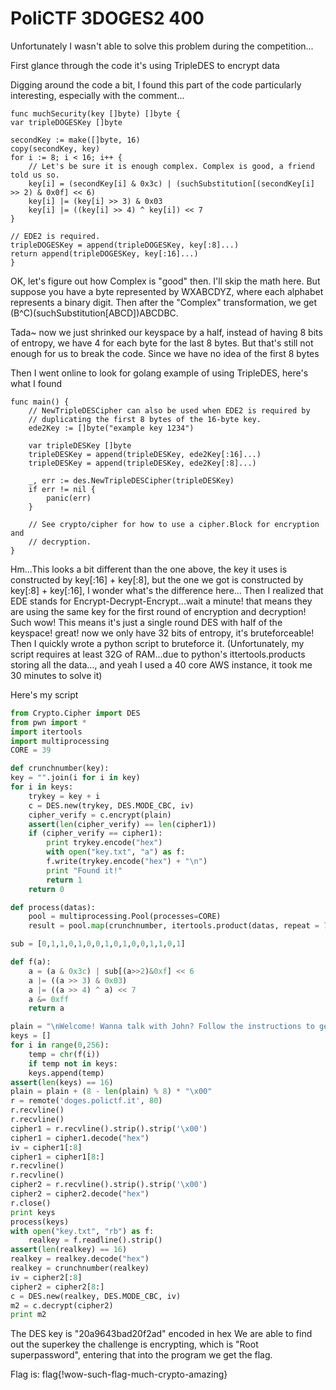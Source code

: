 # PoliCTF 3DOGES2 400

Unfortunately I wasn't able to solve this problem during the competition...

First glance through the code it's using TripleDES to encrypt data

Digging around the code a bit, I found this part of the code particularly interesting, especially with the comment...

```golang
func muchSecurity(key []byte) []byte {
var tripleDOGESKey []byte

secondKey := make([]byte, 16)
copy(secondKey, key)
for i := 8; i < 16; i++ {
    // Let's be sure it is enough complex. Complex is good, a friend told us so.
    key[i] = (secondKey[i] & 0x3c) | (suchSubstitution[(secondKey[i] >> 2) & 0x0f] << 6)
    key[i] |= (key[i] >> 3) & 0x03
    key[i] |= ((key[i] >> 4) ^ key[i]) << 7
}

// EDE2 is required.
tripleDOGESKey = append(tripleDOGESKey, key[:8]...)
return append(tripleDOGESKey, key[:16]...)
}
```

OK, let's figure out how Complex is "good" then. I'll skip the math here. 
But suppose you have a byte represented by WXABCDYZ, where each alphabet represents a binary digit.
Then after the "Complex" transformation, we get (B^C)(suchSubstitution[ABCD])ABCDBC. 

Tada~ now we just shrinked our keyspace by a half, instead of having 8 bits of entropy, we have 4 for each byte for the last 8 bytes. 
But that's still not enough for us to break the code. Since we have no idea of the first 8 bytes

Then I went online to look for golang example of using TripleDES, here's what I found 
    
```golang
func main() {
    // NewTripleDESCipher can also be used when EDE2 is required by
    // duplicating the first 8 bytes of the 16-byte key.
    ede2Key := []byte("example key 1234")

    var tripleDESKey []byte
    tripleDESKey = append(tripleDESKey, ede2Key[:16]...)
    tripleDESKey = append(tripleDESKey, ede2Key[:8]...)

    _, err := des.NewTripleDESCipher(tripleDESKey)
    if err != nil {
	    panic(err)
    }

    // See crypto/cipher for how to use a cipher.Block for encryption and
    // decryption.
}
```

Hm...This looks a bit different than the one above, the key it uses is constructed by key[:16] + key[:8], but the one we got is constructed by key[:8] + key[:16], I wonder
what's the difference here... Then I realized that EDE stands for Encrypt-Decrypt-Encrypt...wait a minute! that means they are using the same key for the first round of encryption
and decryption! Such wow! This means it's just a single round DES with half of the keyspace! great! now we only have 32 bits of entropy, it's bruteforceable! Then I quickly wrote
a python script to bruteforce it. (Unfortunately, my script requires at least 32G of RAM...due to python's ittertools.products storing all the data..., and yeah I
used a 40 core AWS instance, it took me 30 minutes to solve it)

Here's my script

```python
from Crypto.Cipher import DES
from pwn import *
import itertools
import multiprocessing
CORE = 39

def crunchnumber(key):
key = "".join(i for i in key)
for i in keys:
    trykey = key + i
	c = DES.new(trykey, DES.MODE_CBC, iv)
	cipher_verify = c.encrypt(plain)
	assert(len(cipher_verify) == len(cipher1))
	if (cipher_verify == cipher1):
	    print trykey.encode("hex")
	    with open("key.txt", "a") as f:
		f.write(trykey.encode("hex") + "\n")
	    print "Found it!"
	    return 1
    return 0

def process(datas):
    pool = multiprocessing.Pool(processes=CORE)
    result = pool.map(crunchnumber, itertools.product(datas, repeat = 7))

sub = [0,1,1,0,1,0,0,1,0,1,0,0,1,1,0,1]

def f(a):
    a = (a & 0x3c) | sub[(a>>2)&0xf] << 6
    a |= ((a >> 3) & 0x03)
    a |= ((a >> 4) ^ a) << 7
    a &= 0xff
    return a

plain = "\nWelcome! Wanna talk with John? Follow the instructions to get a Secure\xe2\x84\xa2 Channel.\n"
keys = []
for i in range(0,256):
    temp = chr(f(i))
    if temp not in keys:
	keys.append(temp)
assert(len(keys) == 16)
plain = plain + (8 - len(plain) % 8) * "\x00"
r = remote('doges.polictf.it', 80)
r.recvline()
r.recvline()
cipher1 = r.recvline().strip().strip('\x00')
cipher1 = cipher1.decode("hex")
iv = cipher1[:8]
cipher1 = cipher1[8:]
r.recvline()
r.recvline()
cipher2 = r.recvline().strip().strip('\x00')
cipher2 = cipher2.decode("hex")
r.close()
print keys
process(keys)
with open("key.txt", "rb") as f:
    realkey = f.readline().strip() 
assert(len(realkey) == 16)
realkey = realkey.decode("hex")
realkey = crunchnumber(realkey)
iv = cipher2[:8]
cipher2 = cipher2[8:]
c = DES.new(realkey, DES.MODE_CBC, iv)
m2 = c.decrypt(cipher2)
print m2
```

The DES key is "20a9643bad20f2ad" encoded in hex
We are able to find out the superkey the challenge is encrypting, which is "Root superpassword", entering that into the program
we get the flag.

Flag is: flag{!wow-such-flag-much-crypto-amazing}
